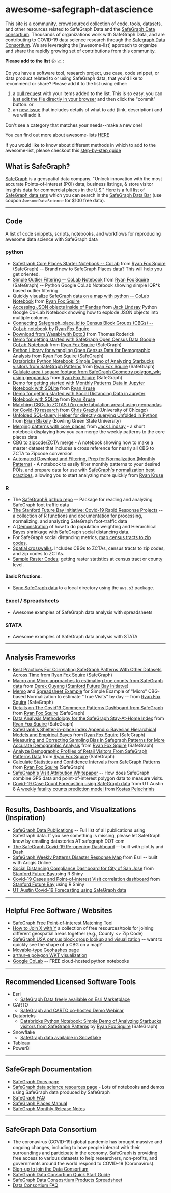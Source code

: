 # awesome-safegraph-datascience

This site is a community, crowdsourced collection of code, tools, datasets, and other resources related to 
SafeGraph Data and the [SafeGraph Data consortium](https://www.safegraph.com/covid-19-data-consortium). Thousands of organizations work with SafeGraph Data, and are contributing to COVID-19 data science research through the [Safegraph Data Consortium](https://github.com/SafeGraphInc/awesome-safegraph-datascience#safegraph-data-consortium). We are leveraging the [awesome-list] approach to organize and share the rapidly growing set of contributions from this community.

**Please add to the list** :thumbsup: :chart_with_upwards_trend: **:**

Do you have a software tool, research project, use case, code snippet, or data product related to or using SafeGraph data, that you'd like to recommend or share? Please add it to the list using either:

1) a [pull request](https://help.github.com/en/github/collaborating-with-issues-and-pull-requests/creating-a-pull-request) with your items added to the list. This is so easy, you can [just edit the file directly in your browser](https://github.com/SafeGraphInc/awesome-safegraph-datascience/edit/master/README.md) and then click the "commit" button. 
or 
2) an [new issue](https://github.com/SafeGraphInc/awesome-safegraph-datascience/issues/new/choose) that includes details of what to add (link, description) and we will add it. 

Don't see a category that matches your needs--make a new one! 

You can find out more about awesome-lists [HERE](https://github.com/sindresorhus/awesome/blob/main/contributing.md)

If you would like to know about different methods in which to add to the awesome-list, please checkout this [step-by-step guide](https://docs.google.com/document/d/1QEQig2jo79D0pFio7D4LbMwwoKhytucScNtZXnUA4SU/edit?usp=sharing) 

## What is SafeGraph?

[SafeGraph](https://www.safegraph.com/) is a geospatial data company. "Unlock innovation with the most accurate Points-of-Interest (POI) data, business listings, & store visitor insights data for commercial places in the U.S." Here is a full list of [SafeGraph data sets](https://docs.safegraph.com/docs/places-schema) which you can search in the [SafeGraph Data Bar](https://shop.safegraph.com/) (use coupon `AwesomeDataScience` for $100 free data).

----------
## Code
A list of code snippets, scripts, notebooks, and workflows for reproducing awesome data science with SafeGraph data

### python 
* [SafeGraph Core Places Starter Notebook -- CoLab](https://colab.research.google.com/drive/1OUopjpogmucEghS_7Ufxl3lKIp8s9H1h#offline=true&sandboxMode=true) from [Ryan Fox Squire](https://github.com/ryanfoxsquire) (SafeGraph) -- Brand new to SafeGraph Places data? This will help you get oriented. 
* [Simple Outlier Filtering -- CoLab Notebook](https://colab.research.google.com/drive/1LwQNJp9qI0abUzd5jYwT_xJTHJ98iZsD#sandboxMode=true) from [Ryan Fox Squire](https://github.com/ryanfoxsquire) (SafeGraph) -- Python Google CoLab Notebook showing simple IQR\*k based outlier filtering
* [Quickly visualize SafeGraph data on a map with python -- CoLab Notebook](https://colab.research.google.com/drive/1_0KvKUMYP1mf6ZAhM0X4LTDUPHzsz40e#offline=true&sandboxMode=true) from [Ryan Fox Squire](https://github.com/ryanfoxsquire)
* [Accessing JSON objects inside of Pandas](https://colab.research.google.com/drive/1Bcx-JI2qfUbRPJ4N9NhwpgASRZsSVxPp?usp=sharing) from [Jack Lindsay](https://github.com/Trippl7777/code_repo) Python Google Co-Lab Notebook showing how to explode JSON objects into multiple columns
*	[Connecting Safegraph_place_id to Census Block Groups (CBGs) -- CoLab notebook](https://colab.research.google.com/drive/1Kt3vPVIQJUq4QeJ-rE08URpIJEr1g2H3#offline=true&sandboxMode=true) by [Ryan Fox Squire](https://github.com/ryanfoxsquire)
* [Download from Wasabi with Boto3](https://github.com/kruser1/safegraph_py/blob/master/Boto3_template.py) from Thomas Roderick
* [Demo for getting started with SafeGraph Open Census Data Google CoLab Notebook](https://colab.research.google.com/drive/1JgU2MPUrITJBiEynZnFrZ8JyZAFYZY_1#offline=true&sandboxMode=true) from [Ryan Fox Squire](https://github.com/ryanfoxsquire) (SafeGraph)
* [Python Library for wrangling Open Census Data for Demographic Analysis](https://github.com/ryanfoxsquire/safegraph_demo_profile) from [Ryan Fox Squire](https://github.com/ryanfoxsquire) (SafeGraph)
* [Databricks Python Notebook: Simple Demo of Analyzing Starbucks visitors from SafeGraph Patterns](https://kona-demo-s3.s3.us-east-2.amazonaws.com/databricks-safegraph-aws-junto/Safegraph-Starbucks-Demo.html) from [Ryan Fox Squire](https://github.com/ryanfoxsquire) (SafeGraph)
* [Calulate area / square footage from SafeGraph Geometry polygon_wkt using geopandas](https://colab.research.google.com/drive/1gnImutSovH9zBr1yuazfsy4DfIGm3dr9#forceEdit=true&sandboxMode=true&scrollTo=soL6rZLeJlpw) from [Ryan Fox Squire](https://github.com/ryanfoxsquire) (SafeGraph)
* [Demo for getting started with Monthly Patterns Data in Jupyter Notebook with SQLite](https://github.com/kruser1/safegraph_py/blob/master/monthly-patterns-demo-SQLite.ipynb) from [Ryan Kruse](https://github.com/kruser1)
* [Demo for getting started with Social Distancing Data in Jupyter Notebook with SQLite](https://github.com/kruser1/safegraph_py/blob/master/social-distancing-demo-SQLite.ipynb) from [Ryan Kruse](https://github.com/kruser1)
* [Matching CBGs to ZCTAS (Zip code tabulation areas) using geopandas for Covid-19 research](https://github.com/graziul/covid19/blob/master/COVID-19%20CBG%20to%20ZCTA.ipynb) from [Chris Graziul](https://github.com/graziul/) (University of Chicago)
* [Unfolded SQL-Query Helper for directly querying Unfolded in Python](https://github.com/bpblakely/unfolded-sql-helper) from [Brian Blakely](https://github.com/bpblakely) (Bowling Green State University)
* [Merging patterns with core_places](https://colab.research.google.com/drive/1OscKxe9rvNNiiyN6iJ_pb0-Ubeeln2tZ?usp=sharing) from [Jack Lindsay](https://github.com/Trippl7777/code_repo) - a short notebook displaying how you can merge the weekly patterns to the core places data
* [CBG to zipcode/ZCTA merge](https://colab.research.google.com/drive/15674RPOwzPFA961qs3hn-HY1XqwjuQPK?usp=sharing) - A notebook showing how to make a master dataset that includes a cross reference for nearly all CBG to ZCTA to Zipcode conversion
* [Automated Download and Filtering, Prep for Normalization (Monthly Patterns)](https://colab.research.google.com/drive/1osFqVNDNZX1RngQPCd2ntG0qxQmxF4zY?usp=sharing) - A notebook to easily filter monthly patterns to your desired POIs, and prepare data for use with [SafeGraph's normalization best practices](https://colab.research.google.com/drive/16BELpcum4TKoH-5wg8Xym_CGgIGgpu1I?usp=sharing), allowing you to start analyzing more quickly from [Ryan Kruse](https://github.com/kruser1)


### R
* The [SafeGraphR github repo](https://github.com/SafeGraphInc/SafeGraphR) -- Package for reading and analyzing SafeGraph foot traffic data
* [The Stanford Future Bay Initiative: Covid-19 Rapid Response Projects](https://github.com/stanfordfuturebay/stanfordfuturebay.github.io/tree/master/covid19) -- a collection of R functions and documentation for processing, normalizing, and analyzing SafeGraph foot-traffic data
* A [Demonstration](https://nickch-k.github.io/SafeGraphRProcessing/County_Level_Distancing_Demonstration.html) of how to do population weighting and Hierarchical Bayes shrinkage with SafeGraph social distancing data.
* For SafeGraph social distancing metrics, [map census tracts to zip codes](https://github.com/jwilliamsholt/safegraph-in-r/blob/master/social_distance_by_tract_and_by_zip.rmd). 
* [Spatial crosswalks](https://github.com/jwilliamsholt/safegraph-in-r/blob/master/spatial-crosswalks.Rmd). Includes CBGs to ZCTAs, census tracts to zip codes, and zip codes to ZCTAs.
* [Sample Raster Codes](https://github.com/kschertz/RasterCodes); getting raster statistics at census tract or county level.

#### Basic R fuctions.
* [Sync SafeGraph data](https://github.com/jwilliamsholt/safegraph-in-r/blob/master/sync-safegraph-endpoint.Rmd) to a local directory using the `aws.s3` package.

### Excel / Spreadsheets
* Awesome examples of SafeGraph data analysis with spreadsheets

### STATA
* Awesome examples of SafeGraph data analysis with STATA


----------
## Analysis Frameworks
* [Best Practices For Correlating SafeGraph Patterns With Other Datasets Across Time](https://colab.research.google.com/drive/16BELpcum4TKoH-5wg8Xym_CGgIGgpu1I?usp=sharing) from [Ryan Fox Squire](https://github.com/ryanfoxsquire) (SafeGraph) 
* [Macro and Micro approaches to estimating true counts from SafeGraph data](https://docs.google.com/presentation/d/1a7lmVtulPpvuH-TPgsR_t5WUQPdT28c_ymyx_Bcankk/edit#slide=id.g86ef4ba4cf_0_922) from [Derek Ouyang](https://github.com/derekouyang) ([Stanford Future Bay Initiatve](https://github.com/stanfordfuturebay/stanfordfuturebay.github.io/tree/master/covid19))
* [Memo](https://docs.google.com/document/d/1EBnvd_CHKJ1Tzsvi364xK13YAg3tH2BTscHQ7JrPgxg/edit?usp=sharing) and [Spreadsheet Example](https://docs.google.com/spreadsheets/d/1A0KLTyRzx2DrYbagyi4_W4bKmgHqIsKGnq4O4W-tGy4/edit?usp=sharing) for Simple Example of "Micro" CBG-based Normalization to estimate "True Visits" by day --  from [Ryan Fox Squire](https://github.com/ryanfoxsquire) (SafeGraph)
* [Details on The Covid19 Commerce Patterns Dashboard from SafeGraph](https://docs.google.com/document/d/1lWodAzENz6rMlcFdPi6Y_B4M_ruCyXgeYoC8k9yY2eI/edit?usp=sharing) from [Ryan Fox Squire](https://github.com/ryanfoxsquire) (SafeGraph)
* [Data Analysis Methodology for the SafeGraph Stay-At-Home Index](https://docs.google.com/document/d/1k_9LGQn95P5gHsSeuBdzgtEWGGCmzXdcOkcphWi0Cas/edit?usp=sharing) from [Ryan Fox Squire](https://github.com/ryanfoxsquire) (SafeGraph)
* [SafeGraph's Shelter-in-place index Appendix: Bayesian Hierarchical Models and Empirical Bayes](https://docs.google.com/document/d/1qAXl5iHJZCuyIPnawMHa6WoKULhsx404flTAGq0bStA/edit#heading=h.k77dnm4cnt3l) from [Ryan Fox Squire](https://github.com/ryanfoxsquire) (SafeGraph)
* [Measuring and Correcting Sampling Bias in Safegraph Patterns for More Accurate Demographic Analysis](https://www.safegraph.com/blog/measuring-and-correcting-sampling-bias-for-accurate-demographic-analysis) from [Ryan Fox Squire](https://github.com/ryanfoxsquire) (SafeGraph)
* [Analyze Demographic Profiles of Retail Visitors From SafeGraph Patterns Data](https://blog.safegraph.com/safegraphs-data-on-brick-and-mortar-customer-demographics-is-the-most-accurate-and-comprehensive-86915c507c20) from [Ryan Fox Squire](https://github.com/ryanfoxsquire) (SafeGraph)
* [Calculate Statistics and Confidence Intervals from SafeGraph Patterns](https://blog.safegraph.com/demographic-profiles-with-rigorous-statistics-using-safegraph-patterns-data-9836b9d02310) from [Ryan Fox Squire](https://github.com/ryanfoxsquire) (SafeGraph)
* [SafeGraph's Visit Attribution Whitepaper](https://www.safegraph.com/visit-attribution) -- How does SafeGraph combine GPS data and point-of-interest polygon data to measure visits. 
* [Covid-19 Case Count Forecasting using SafeGraph data](https://github.com/UT-Covid/USmortality/blob/6058aec5333f9990ff0dfd47f74b85f6d7a9f073/README.md#what-data-sources-do-you-use) from UT Austin
8 [A weekly fatality counts prediction model ](https://github.com/kpelechrinis/epiDAMIK20-COVID/blob/master/prediction/COVID19-prediction.ipynb) from [Kostas Pelechrinis](https://github.com/kpelechrinis)

----------
## Results, Dashboards, and Visualizations (Inspiration)
* [SafeGraph Data Publications](https://www.safegraph.com/publications) -- Full list of all publications using SafeGraph data. If you see something is missing, please let SafeGraph know by emailing datastories AT safegraph DOT com
* [The SafeGraph Covid-19 Re-opening Dashboard](https://www.safegraph.com/dashboard/reopening-the-economy-foot-traffic) -- built with plot.ly and Dash
* [SafeGraph Weekly Patterns Disaster Response Map](https://disasterresponse.maps.arcgis.com/apps/InteractiveLegend/index.html?appid=73fd8d40039c4df2a0e0644c35ab75e9) from Esri -- built with Arcgis Online
* [Social Distancing Compliance Dashboard for City of San Jose](https://stanfordfuturebay.shinyapps.io/sanjose/) from [Stanford Future Bay](http://bay.stanford.edu/covid19)using R Shiny 
* [Covid-19 Cases and Point-of-interest Visit correlation dashboard](https://stanfordfuturebay.shinyapps.io/cases_visits_dashboard/) from [Stanford Future Bay](http://bay.stanford.edu/covid19) using R Shiny 
* [UT Austin Covid-19 Forecasting using SafeGraph data](https://covid-19.tacc.utexas.edu/projections/) 

----------
## Helpful Free Software / Websites 
* [SafeGraph Free Point-of-interest Matching Tool](https://docs.safegraph.com/docs/matching-service-overview)
* [How to Join X with Y](https://docs.google.com/spreadsheets/d/14xMfW9xAXZLWuNcrSzxL16ddve0HAQ21zh99RAOjpsM/edit?usp=sharing) a collection of free resources/tools for joining different geospatial areas together (e.g., County <> Zip Code)
* [SafeGraph USA census block group lookup and visualization](http://safegraph.maps.arcgis.com/apps/webappviewer/index.html?id=d2a747428fd74ba6ae80ca6d677672bd) -- want to quickly see the shape of a CBG on a map? 
* [Movable-type Geohashes page](https://www.movable-type.co.uk/scripts/geohash.html)
* [arthur-e polygon WKT visualization](https://arthur-e.github.io/Wicket/sandbox-gmaps3.html)
* [Google CoLab](https://colab.research.google.com/notebooks/intro.ipynb) -- FREE cloud-hosted python notebooks 


----------
## Recommended Licensed Software Tools
* Esri
  * [SafeGraph Data freely available on Esri Marketplace](https://marketplace.arcgis.com/listing.html?id=3425348e4bee4059af2b353e52df43c2)
* CARTO
  * [SafeGraph and CARTO co-hosted Demo Webinar](https://www.youtube.com/watch?v=-bo24qhQwmY&feature=youtu.be&t=1)
* Databricks
  * [Databricks Python Notebook: Simple Demo of Analyzing Starbucks visitors from SafeGraph Patterns](https://kona-demo-s3.s3.us-east-2.amazonaws.com/databricks-safegraph-aws-junto/Safegraph-Starbucks-Demo.html) by [Ryan Fox Squire](https://github.com/ryanfoxsquire) (SafeGraph)
* Snowflake
  * [SafeGraph data available in Snowflake](https://www.snowflake.com/datasets/safegraph/)
* Tableau
* PowerBI


----------
## SafeGraph Documentation
* [SafeGraph Docs page](https://docs.safegraph.com/docs)
* [SafeGraph data science resources page](https://docs.safegraph.com/docs/data-science-resources) - Lots of notebooks and demos using SafeGraph data produced by SafeGraph
* [SafeGraph FAQ](https://docs.safegraph.com/docs/faqs)
* [SafeGraph Places Manual](https://docs.safegraph.com/docs/places-manual)
* [SafeGraph Monthly Release Notes](https://docs.safegraph.com/changelog)


----------
## SafeGraph Data Consortium
* The coronavirus (COVID-19) global pandemic has brought massive and ongoing changes, including to how people interact with their surroundings and participate in the economy. SafeGraph is providing free access to various datasets to help researchers, non-profits, and governments around the world respond to COVID-19 (Coronavirus).
* [Sign-up to join the Data Consortium](https://www.safegraph.com/covid-19-data-consortium)
* [SafeGraph Data Consortium Quick Start Guide](https://docs.google.com/document/d/1Xx-nzOX1qF3WfOpg4D8aemwFrrAkQaJuT0-1-CbgxQs/edit?usp=sharing)
* [SafeGraph Data Consosrtium Products Spreadsheet](https://docs.google.com/spreadsheets/d/1UNWvPzkUTTlXBZ6M6iGhM_7sr8h-MxsZdE7iOszkAmk/edit#gid=0)
* [Data Consortium FAQ](https://docs.google.com/document/d/1h-pkpIZWeynF3_BcylRmgeWS7282kIUGoM0TSSIUhgM/edit?usp=sharing)




